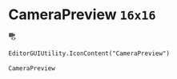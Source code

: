 # CameraPreview `16x16`
<img src="/img/CameraPreview.png" width=16 height=16>

``` CSharp
EditorGUIUtility.IconContent("CameraPreview")
```
```
CameraPreview
```
